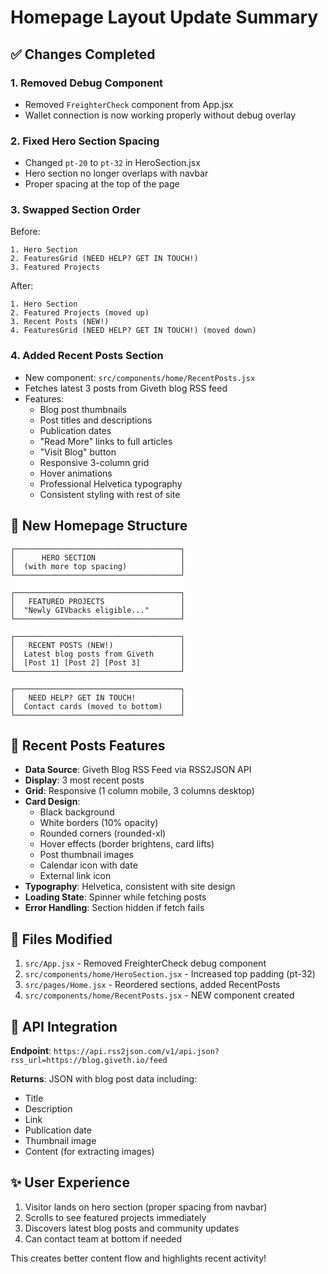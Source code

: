 # Homepage Layout Update Summary

## ✅ Changes Completed

### 1. **Removed Debug Component**

- Removed `FreighterCheck` component from App.jsx
- Wallet connection is now working properly without debug overlay

### 2. **Fixed Hero Section Spacing**

- Changed `pt-20` to `pt-32` in HeroSection.jsx
- Hero section no longer overlaps with navbar
- Proper spacing at the top of the page

### 3. **Swapped Section Order**

Before:

```
1. Hero Section
2. FeaturesGrid (NEED HELP? GET IN TOUCH!)
3. Featured Projects
```

After:

```
1. Hero Section
2. Featured Projects (moved up)
3. Recent Posts (NEW!)
4. FeaturesGrid (NEED HELP? GET IN TOUCH!) (moved down)
```

### 4. **Added Recent Posts Section**

- New component: `src/components/home/RecentPosts.jsx`
- Fetches latest 3 posts from Giveth blog RSS feed
- Features:
  - Blog post thumbnails
  - Post titles and descriptions
  - Publication dates
  - "Read More" links to full articles
  - "Visit Blog" button
  - Responsive 3-column grid
  - Hover animations
  - Professional Helvetica typography
  - Consistent styling with rest of site

## 📍 New Homepage Structure

```
┌─────────────────────────────────────┐
│      HERO SECTION                   │
│  (with more top spacing)            │
└─────────────────────────────────────┘

┌─────────────────────────────────────┐
│   FEATURED PROJECTS                 │
│  "Newly GIVbacks eligible..."       │
└─────────────────────────────────────┘

┌─────────────────────────────────────┐
│   RECENT POSTS (NEW!)               │
│  Latest blog posts from Giveth      │
│  [Post 1] [Post 2] [Post 3]         │
└─────────────────────────────────────┘

┌─────────────────────────────────────┐
│   NEED HELP? GET IN TOUCH!          │
│  Contact cards (moved to bottom)    │
└─────────────────────────────────────┘
```

## 🎨 Recent Posts Features

- **Data Source**: Giveth Blog RSS Feed via RSS2JSON API
- **Display**: 3 most recent posts
- **Grid**: Responsive (1 column mobile, 3 columns desktop)
- **Card Design**:
  - Black background
  - White borders (10% opacity)
  - Rounded corners (rounded-xl)
  - Hover effects (border brightens, card lifts)
  - Post thumbnail images
  - Calendar icon with date
  - External link icon
- **Typography**: Helvetica, consistent with site design
- **Loading State**: Spinner while fetching posts
- **Error Handling**: Section hidden if fetch fails

## 📁 Files Modified

1. `src/App.jsx` - Removed FreighterCheck debug component
2. `src/components/home/HeroSection.jsx` - Increased top padding (pt-32)
3. `src/pages/Home.jsx` - Reordered sections, added RecentPosts
4. `src/components/home/RecentPosts.jsx` - NEW component created

## 🔗 API Integration

**Endpoint**: `https://api.rss2json.com/v1/api.json?rss_url=https://blog.giveth.io/feed`

**Returns**: JSON with blog post data including:

- Title
- Description
- Link
- Publication date
- Thumbnail image
- Content (for extracting images)

## ✨ User Experience

1. Visitor lands on hero section (proper spacing from navbar)
2. Scrolls to see featured projects immediately
3. Discovers latest blog posts and community updates
4. Can contact team at bottom if needed

This creates better content flow and highlights recent activity!
